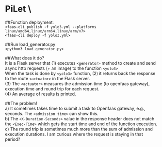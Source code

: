 # PiLet \
##Function deployment: \
`<faas-cli publish -f yolo3.yml --platforms linux/amd64,linux/arm64,linux/arm/v7>` \
`<faas-cli deploy -f yolo3.yml>` 

##Run load_generator.py \
`<python3 load_generator.py>` 

##What does it do? \
It is a Flask server that (1) executes `<generator>` method to create and send async http requests (+ an image) to the function `<yolo3>` \
When the task is done by `<yolo3>` function, (2) it returns back the response to the route `<actuator>` in the Flask server. \
(3) The `<actuator>` measures the admission time (to openfaas gateway), execution time and round trip for each request. \
(4) An average of results is printed. 

##The problem! \
a) It sometimes takes time to submit a task to Openfaas gateway, e.g., seconds. The `<admission time>` can show this. \
b) The `<X-Duration-Seconds>` value in the response header does not match the `<Exec-Time>` which gets the start time and end of the function execution. \
c) The round trip is sometimes much more than the sum of admission and execution durations. I am curious where the request is staying in that period?
